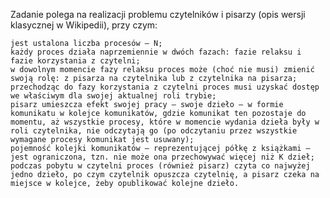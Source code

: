 Zadanie polega na realizacji problemu czytelników i pisarzy (opis wersji klasycznej w Wikipedii), przy czym:

    jest ustalona liczba procesów — N;
    każdy proces działa naprzemiennie w dwóch fazach: fazie relaksu i fazie korzystania z czytelni;
    w dowolnym momencie fazy relaksu proces może (choć nie musi) zmienić swoją rolę: z pisarza na czytelnika lub z czytelnika na pisarza;
    przechodząc do fazy korzystania z czytelni proces musi uzyskać dostęp we właściwym dla swojej aktualnej roli trybie;
    pisarz umieszcza efekt swojej pracy — swoje dzieło — w formie komunikatu w kolejce komunikatów, gdzie komunikat ten pozostaje do momentu, aż wszystkie procesy, które w momencie wydania dzieła były w roli czytelnika, nie odczytają go (po odczytaniu przez wszystkie wymagane procesy komunikat jest usuwany);
    pojemność kolejki komunikatów — reprezentującej półkę z książkami — jest ograniczona, tzn. nie może ona przechowywać więcej niż K dzieł;
    podczas pobytu w czytelni proces (również pisarz) czyta co najwyżej jedno dzieło, po czym czytelnik opuszcza czytelnię, a pisarz czeka na miejsce w kolejce, żeby opublikować kolejne dzieło.
